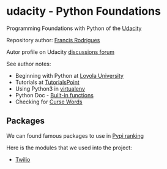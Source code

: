 # udacity - Python Foundations #

Programming Foundations with Python of the [Udacity](https://classroom.udacity.com/courses/ud036)

Repository author: [Francis Rodrigues](https://github.com/francisrod01)

Autor profile on Udacity [discussions forum](https://discussions.udacity.com/u/francisrod01)

See author notes:

- Beginning with Python at [Loyola University](http://anh.cs.luc.edu/python/hands-on/3.1/handsonHtml/ch1.html)
- Tutorials at [TutorialsPoint](https://www.tutorialspoint.com/python/index.htm)
- Using Python3 in [virtualenv](https://stackoverflow.com/a/23842752/3332734)
- Python Doc - [Built-in functions](https://docs.python.org/3.6/library/functions.html)
- Checking for [Curse Words](http://www.wdylike.appspot.com/?q=shot)

## Packages ##

We can found famous packages to use in [Pypi ranking](http://pypi-ranking.info/alltime)

Here is the modules that we used into the project:

- [Twilio](https://www.twilio.com/docs/libraries/python)
